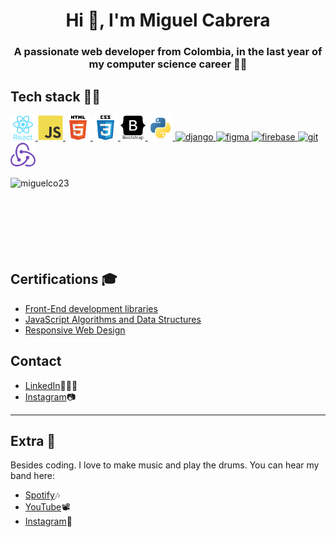 <h1 align="center">Hi 👋, I'm Miguel Cabrera</h1>
<h3 align="center">A passionate web developer from Colombia, in the last year of my computer science career 👨‍🎓</h3>

## Tech stack 👨‍💻

<p align="left"> <a href="https://reactjs.org/" target="_blank" rel="noreferrer"> <img src="https://raw.githubusercontent.com/devicons/devicon/master/icons/react/react-original-wordmark.svg" alt="react" width="40" height="40"/> </a> <a href="https://developer.mozilla.org/en-US/docs/Web/JavaScript" target="_blank" rel="noreferrer"> <img src="https://raw.githubusercontent.com/devicons/devicon/master/icons/javascript/javascript-original.svg" alt="javascript" width="40" height="40"/> </a> <a href="https://www.w3.org/html/" target="_blank" rel="noreferrer"> <img src="https://raw.githubusercontent.com/devicons/devicon/master/icons/html5/html5-original-wordmark.svg" alt="html5" width="40" height="40"/> </a> <a href="https://www.w3schools.com/css/" target="_blank" rel="noreferrer"> <img src="https://raw.githubusercontent.com/devicons/devicon/master/icons/css3/css3-original-wordmark.svg" alt="css3" width="40" height="40"/> </a> <a href="https://getbootstrap.com" target="_blank" rel="noreferrer"> <img src="https://raw.githubusercontent.com/devicons/devicon/master/icons/bootstrap/bootstrap-plain-wordmark.svg" alt="bootstrap" width="40" height="40"/> </a> <a href="https://www.python.org" target="_blank" rel="noreferrer"> <img src="https://raw.githubusercontent.com/devicons/devicon/master/icons/python/python-original.svg" alt="python" width="40" height="40"/> </a> <a href="https://www.djangoproject.com/" target="_blank" rel="noreferrer"> <img src="https://cdn.worldvectorlogo.com/logos/django.svg" alt="django" width="40" height="40"/> </a> <a href="https://www.figma.com/" target="_blank" rel="noreferrer"> <img src="https://www.vectorlogo.zone/logos/figma/figma-icon.svg" alt="figma" width="40" height="40"/> </a> <a href="https://firebase.google.com/" target="_blank" rel="noreferrer"> <img src="https://www.vectorlogo.zone/logos/firebase/firebase-icon.svg" alt="firebase" width="40" height="40"/> </a> <a href="https://git-scm.com/" target="_blank" rel="noreferrer"> <img src="https://www.vectorlogo.zone/logos/git-scm/git-scm-icon.svg" alt="git" width="40" height="40"/> </a> <a href="https://redux.js.org" target="_blank" rel="noreferrer"> <img src="https://raw.githubusercontent.com/devicons/devicon/master/icons/redux/redux-original.svg" alt="redux" width="40" height="40"/> </a> </p>
<p><img align="left" display="inline" src="https://github-readme-stats.vercel.app/api/top-langs?username=miguelco23&show_icons=true&locale=en&layout=compact" alt="miguelco23" /></p>

<br>
<br>
<br>
<br>
<br>
<br>
<br>

## Certifications 🎓

* [Front-End development libraries](https://www.freecodecamp.org/certification/Miguelco23/front-end-development-libraries)
* [JavaScript Algorithms and Data Structures](https://www.freecodecamp.org/certification/Miguelco23/javascript-algorithms-and-data-structures)
* [Responsive Web Design](https://www.freecodecamp.org/certification/Miguelco23/responsive-web-design)


## Contact 

* [LinkedIn](https://www.linkedin.com/in/miguel-cabrera-0547a922b/)👷🏼‍♂️
* [Instagram](https://www.instagram.com/miguelco314/)📷


___

## Extra 👀

Besides coding. I love to make music and play the drums. You can hear my band here:
* [Spotify](https://open.spotify.com/artist/6dJO5eZzDgy0Uyq1DFgWOz?si=tpsa18-vSwGkMHNWob3HmA)🎶
* [YouTube](https://www.youtube.com/watch?v=7c_nL9vahQM)📽
* [Instagram](https://www.instagram.com/altibajosmusica/)🐧
